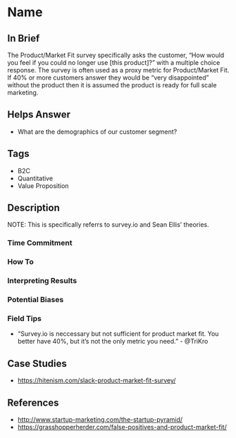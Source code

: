 # Name

## In Brief

The Product/Market Fit survey specifically asks the customer, “How would you feel if you could no longer use [this product]?” with a multiple choice response. The survey is often used as a proxy metric for Product/Market Fit. If 40% or more customers answer they would be “very disappointed” without the product then it is assumed the product is ready for full scale marketing.

## Helps Answer
 * What are the demographics of our customer segment?

## Tags
 * B2C
 * Quantitative
 * Value Proposition

## Description

NOTE: This is specifically referrs to survey.io and Sean Ellis’ theories.

### Time Commitment

### How To

### Interpreting Results

### Potential Biases

### Field Tips
 * “Survey.io is neccessary but not sufficient for product market fit. You better have 40%, but it’s not the only metric you need.” - @TriKro

## Case Studies
 * https://hitenism.com/slack-product-market-fit-survey/
 
## References
 * http://www.startup-marketing.com/the-startup-pyramid/
 * https://grasshopperherder.com/false-positives-and-product-market-fit/
